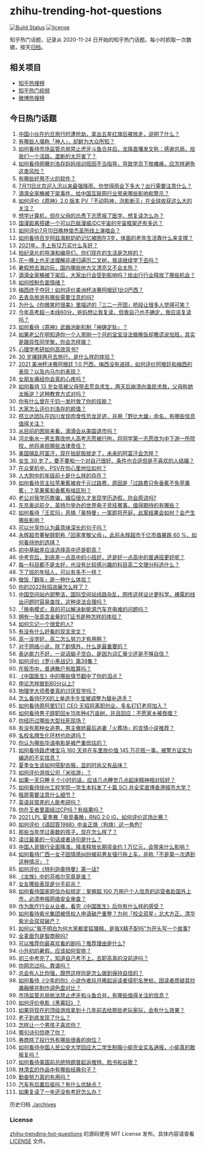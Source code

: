 # zhihu-trending-hot-questions

[![Build Status](https://github.com/justjavac/zhihu-trending-hot-questions/workflows/ci/badge.svg?branch=master)](https://github.com/justjavac/zhihu-trending-hot-questions/actions)
[![license](https://img.shields.io/github/license/justjavac/zhihu-trending-hot-questions)](https://github.com/justjavac/zhihu-trending-hot-questions/blob/master/LICENSE)

知乎热门话题，记录从 2020-11-24 日开始的知乎热门话题。每小时抓取一次数据，按天[归档](./archives)。

## 相关项目

- [知乎热搜榜](https://github.com/justjavac/zhihu-trending-top-search)
- [知乎热门视频](https://github.com/justjavac/zhihu-trending-hot-video)
- [微博热搜榜](https://github.com/justjavac/weibo-trending-hot-search)

## 今日热门话题

<!-- BEGIN -->
<!-- 最后更新时间 Sun Jul 11 2021 21:08:13 GMT+0800 (China Standard Time) -->

1. [中国小伙在约旦旅行时遭抢劫，拿出五星红旗后被放走，说明了什么？](https://www.zhihu.com/question/471187170)
2. [有哪些人堪称「神人」，却鲜为大众所知？](https://www.zhihu.com/question/39408533)
3. [如何看待市场监管总局禁止虎牙斗鱼合并后，龙珠直播发文称：感谢总局，给我们一个活路，垄断的太厉害了？](https://www.zhihu.com/question/471401960)
4. [如何看待网曝刘浩存妈妈培训班因不当指导，导致学员下肢瘫痪，应怎样避免这类风险？](https://www.zhihu.com/question/471509047)
5. [有哪些好用不火的软件？](https://www.zhihu.com/question/310110592)
6. [7月11日北京迎入汛以来最强降雨，你觉得雨会下多大？出行需要注意什么？](https://www.zhihu.com/question/471533010)
7. [滴滴全家桶被下架事件，给中国互联网行业带来哪些影响和警示？](https://www.zhihu.com/question/471242804)
8. [如何评价《原神》2.0 版本
   PV「不动鸣神，泡影断灭」在全球收获这么大的关注？](https://www.zhihu.com/question/471289239)
9. [想学计算机，但在父母的怂恿下志愿报了医学，想复读怎么办？](https://www.zhihu.com/question/470621971)
10. [国漫距离搭建一个可以匹敌漫威/DC宇宙的宇宙框架还有多远？](https://www.zhihu.com/question/470496281)
11. [如何评价7月10日晚林俊杰圣所线上演唱会？](https://www.zhihu.com/question/471435723)
12. [如何看待百岁阿兹海默奶奶记忆被困在3岁，体面的老年生活靠什么来支撑？](https://www.zhihu.com/question/471164232)
13. [2021年，手上有12万买什么车好？](https://www.zhihu.com/question/453534204)
14. [拍纪录片的导演和编导们，你们现在的生活是怎样的？](https://www.zhihu.com/question/21367029)
15. [花一晚上也无法理解非递归遍历二叉树，我该继续学下去吗？](https://www.zhihu.com/question/387295413)
16. [暑假想去海边玩，国内哪些地方又漂亮又不会太热？](https://www.zhihu.com/question/464266147)
17. [滴滴全家桶被下架后，大家出行会受到影响吗？给出行行业释放了哪些机会？](https://www.zhihu.com/question/471243027)
18. [如何控制负面情绪？](https://www.zhihu.com/question/20082759)
19. [梅西终于夺冠！如何评价美洲杯决赛阿根廷1比0巴西？](https://www.zhihu.com/question/471502194)
20. [去青岛旅游有哪些需要注意的吗?](https://www.zhihu.com/question/463940803)
21. [为什么《你微笑时很美》里描述的「三二一开团」桥段让很多人觉得可笑？](https://www.zhihu.com/question/469079924)
22. [今年高考超一本线60分，爸妈想让我复读，但我自己也不确定，我应该复读吗？](https://www.zhihu.com/question/470979430)
23. [如何看待《原神》武器池新机制「神铸定轨」？](https://www.zhihu.com/question/471242389)
24. [如果老公在明知道你一个人带刚一个月的宝宝没法做晚饭却撒谎说加班，其实是跟异性同学聚，你会怎样做？](https://www.zhihu.com/question/470868422)
25. [心理学考研如何高效背书?](https://www.zhihu.com/question/367658708)
26. [30 岁裸辞两月去旅行，是什么样的体验？](https://www.zhihu.com/question/469997826)
27. [2021 美洲杯决赛阿根廷 1:0
    巴西，梅西没有进球，如何评价阿根廷和梅西的表现？以及内马尔的表现？](https://www.zhihu.com/question/471501767)
28. [女朋友痛经你会真的心疼吗？](https://www.zhihu.com/question/392000371)
29. [如何看待 13
    岁女孩被父母带去荒岛求生，两天后崩溃向渔民求救，父母称她太叛逆？这种教育方式对吗？](https://www.zhihu.com/question/471233105)
30. [你有什么曾在千钧一发时救了你的技能？](https://www.zhihu.com/question/60715942)
31. [大家怎么评价刘浩存的颜值？](https://www.zhihu.com/question/415082238)
32. [邢立达团队在四川发现肉食性恐龙足迹，并用「野比大雄」命名，有哪些信息值得关注？](https://www.zhihu.com/question/470470078)
33. [从目前的困局来看，滴滴会从美国退市吗？](https://www.zhihu.com/question/470069077)
34. [河北衡水一男生篡改他人高考志愿被行拘，将同学第一志愿改为中下游一所院校，他将承担哪些法律责任？](https://www.zhihu.com/question/471217744)
35. [美国搞乱阿富汗，现在拍屁股就走了，未来的阿富汗会怎样？](https://www.zhihu.com/question/470254637)
36. [女生 30
    岁了，要不要和一个对自己很好、条件也合适但是不喜欢的人结婚？](https://www.zhihu.com/question/463821091)
37. [在众掌机中，PSV在你心里地位如何？](https://www.zhihu.com/question/471086899)
38. [人大附中的年级前十是什么样的存在？](https://www.zhihu.com/question/322801940)
39. [如何看待货主拉苹果蕉被收千元过路费，原因是「过路费只免香蕉不免苹果蕉」？苹果蕉和香蕉有啥区别？](https://www.zhihu.com/question/471137088)
40. [老公对我学历欺骗，婚后很久才发现学历造假，你会原谅吗?](https://www.zhihu.com/question/347657075)
41. [东京奥运前夕，英特尔举办的世界电子竞技赛事，值得期待的有哪些？](https://www.zhihu.com/question/471064617)
42. [如何看待「王尼玛」恶搞「奥特曼」一案即将开庭，此案结果会如何？会产生哪些影响？](https://www.zhihu.com/question/471109088)
43. [可以分享你认为最意味深长的句子吗？](https://www.zhihu.com/question/455777176)
44. [永辉超市董秘辞职称「回家孝敬父母」，此前永辉超市千亿市值暴跌 60
    %，如何看待他的选择？](https://www.zhihu.com/question/470636516)
45. [初中基础差应该选择高中还是职高？](https://www.zhihu.com/question/470991038)
46. [中考完后，到底差一点高中的小班好，还是好一点高中的普通班更好呢？](https://www.zhihu.com/question/469575580)
47. [每一科目都不是太好，也没有比较感兴趣的科目高二文理分科选什么？](https://www.zhihu.com/question/468020385)
48. [下了班的年轻人，可以有多不一样？](https://www.zhihu.com/question/471089114)
49. [做饭「翻车」是一种什么体验？](https://www.zhihu.com/question/470377393)
50. [你的2022秋招进展怎么样了？](https://www.zhihu.com/question/351714717)
51. [中国空间站内部整洁，国际空间站线路杂乱，网传这样设计更科学，裸露的线出问题时容易查找，这种说法合理吗？](https://www.zhihu.com/question/471342963)
52. [「换电模式」真的可以解决新能源汽车充电难的问题吗？](https://www.zhihu.com/question/452052665)
53. [拥有一张高含金量的IT证书是种怎样的体验？](https://www.zhihu.com/question/470628182)
54. [如何忘记一个很爱的人?](https://www.zhihu.com/question/463974363)
55. [有没有什么好看的现言宠文？](https://www.zhihu.com/question/296896817)
56. [高一没学好，高二怎么努力才有用啊？](https://www.zhihu.com/question/469064233)
57. [对于网络小说，除了剧情外，什么是最重要的？](https://www.zhihu.com/question/471258652)
58. [表达能力不好，一说话脑子空白，是因为词汇量少还是不够自信？](https://www.zhihu.com/question/442551957)
59. [如何评价《罗小黑战记》第39集？](https://www.zhihu.com/question/471096080)
60. [在股市中，普通散户有胜算吗？](https://www.zhihu.com/question/462749796)
61. [《中国医生》中的哪些情节戳中了你的泪点？](https://www.zhihu.com/question/469045633)
62. [申论怎样做到80分以上?](https://www.zhihu.com/question/319949752)
63. [物理学大师费曼真的讨厌哲学吗？](https://www.zhihu.com/question/23202352)
64. [怎么看待FPX的上单选手牛宝被调整为替补选手？](https://www.zhihu.com/question/471058719)
65. [如何看待原阿里钉钉 CEO 无招将离职创业，多名钉钉老将加入？](https://www.zhihu.com/question/471179922)
66. [如何看待男子辞职回乡15年种4万亩树，并且回应：不愿家乡被吞噬？](https://www.zhihu.com/question/471104371)
67. [你经历过哪些大型社死现场？](https://www.zhihu.com/question/439032546)
68. [有没有那种女追男，男主傲娇最后追妻「火葬场」的言情小说推荐？](https://www.zhihu.com/question/319718396)
69. [名校名牌生化环材也劝退吗？](https://www.zhihu.com/question/401708377)
70. [你认为哪些华语电影是被严重低估的？](https://www.zhihu.com/question/20826845)
71. [如何看待路虎堵宝马 160 天并在车里放价值 145
    万花瓶一事，被警方证实为编造的不实信息？](https://www.zhihu.com/question/471180914)
72. [夏季女生该如何搭配衣服，显的时尚又有品味？](https://www.zhihu.com/question/23828047)
73. [如何评价游戏公司「米哈游」？](https://www.zhihu.com/question/340486479)
74. [如果一天只睡 6 个小时的话，应该几点睡觉几点起床精神相对较好？](https://www.zhihu.com/question/311297911)
75. [如何看待徐州工程学院一学生本科发了十篇 SCI
    并全奖直博香港城市大学？](https://www.zhihu.com/question/470726101)
76. [租房需要注意什么细节？](https://www.zhihu.com/question/273614571)
77. [英语非常差的人能考研吗？](https://www.zhihu.com/question/318807239)
78. [你在王者里面结过CP吗？有结果吗？](https://www.zhihu.com/question/470353786)
79. [2021 LPL 夏季赛「电竞春晚」RNG 2:0
    iG，如何评价这场比赛？](https://www.zhihu.com/question/471400409)
80. [如何评价《请回答1988》中金正焕（狗焕）这一角色?](https://www.zhihu.com/question/41217427)
81. [那些当年学过奥数的孩子，现在怎么样了？](https://www.zhihu.com/question/370029426)
82. [读过最美的一句话或者诗句是什么？](https://www.zhihu.com/question/455795683)
83. [中国人民银行全面降准，降准释放长期资金约 1
    万亿元，会带来什么影响？](https://www.zhihu.com/question/471181275)
84. [如何看待广西一女子因情感纠纷被前男友强行拖上车，并称「不是第一次遇到这种情况」？](https://www.zhihu.com/question/471250926)
85. [如何评价《特利迦奥特曼》第一话?](https://www.zhihu.com/question/471283489)
86. [《龙族》中的芬格尔究竟是谁？](https://www.zhihu.com/question/376618363)
87. [女友哪些表现是分手前兆？](https://www.zhihu.com/question/22048640)
88. [如何看待国家网信办拟规定：掌握超 100
    万用户个人信息的运营者赴国外上市，必须申报网络安全审查？](https://www.zhihu.com/question/471329744)
89. [作为医疗行业从业者，看完《中国医生》后你有什么样的感受？](https://www.zhihu.com/question/470653790)
90. [如何看待紫光集团被债权人申请破产重整？为何「校企双星」北大方正、清华紫光会双双破产？](https://www.zhihu.com/question/471196965)
91. [如何以“我不明白为何大家都爱狐狸精，是我X精不配吗”为开头写一个故事?](https://www.zhihu.com/question/443816329)
92. [全麦面包是智商税吗?](https://www.zhihu.com/question/416804902)
93. [可以推荐你最喜欢看的剧吗？推荐理由是什么?](https://www.zhihu.com/question/464331236)
94. [小升初的暑假，应该如何安排？](https://www.zhihu.com/question/327830878)
95. [初三中考完了，知道自己考不上，去职高真的没前途吗？](https://www.zhihu.com/question/466996886)
96. [你网恋过吗，靠谱吗？](https://www.zhihu.com/question/421752142)
97. [总会有人比你强，既然这样你是怎么做到保持自信的？](https://www.zhihu.com/question/471063677)
98. [如何看待《少年的你》小说作者玖月晞起诉读者侵犯名誉权，因读者质疑其抄袭融梗并制作调色盘对比？](https://www.zhihu.com/question/471263769)
99. [市场监管总局依法禁止虎牙和斗鱼合并，有哪些值得关注的信息？](https://www.zhihu.com/question/471300814)
100. [如何评价电影《黑寡妇》？](https://www.zhihu.com/question/276793168)
101. [如果将现在的顶级游戏拿到十几年前去给那些老玩家玩，会有什么效果？](https://www.zhihu.com/question/35597444)
102. [老子到底发现了什么？](https://www.zhihu.com/question/313095458)
103. [怎样让一个男孩子喜欢你？](https://www.zhihu.com/question/22305818)
104. [哪句诗句惊艳了你？](https://www.zhihu.com/question/460710906)
105. [券商除了投行外有哪些很香的岗位？](https://www.zhihu.com/question/468335924)
106. [如何看待中国人民公安大学回应大二学生制服小偷完全实名通报，小偷真的敢报复吗？](https://www.zhihu.com/question/470651207)
107. [如何看待美国前总统特朗普起诉推特、脸书和谷歌？](https://www.zhihu.com/question/470829116)
108. [林清玄的作品中有哪些经典句子？](https://www.zhihu.com/question/382660986)
109. [勤奋努力真的有用吗？](https://www.zhihu.com/question/464060264)
110. [汽车有后置后驱吗？有什么优缺点？](https://www.zhihu.com/question/451373523)
111. [如果复读了一年还没有考好怎么办？](https://www.zhihu.com/question/467981639)

<!-- END -->

历史归档 [./archives](./archives)

### License

[zhihu-trending-hot-questions](https://github.com/justjavac/zhihu-trending-hot-questions)
的源码使用 MIT License 发布。具体内容请查看 [LICENSE](./LICENSE) 文件。
